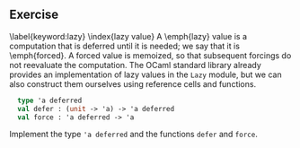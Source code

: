   
## Exercise
  \label{keyword:lazy}
  \index{lazy value}
  A \emph{lazy} value is a computation that is deferred until it is needed; we say that it is
  \emph{forced}.  A forced value is memoized, so that subsequent forcings do not reevaluate the
  computation.  The OCaml standard library already provides an implementation of lazy values in the
  `Lazy` module, but we can also construct them ourselves using reference cells and
  functions.
  
```ocaml
  type 'a deferred
  val defer : (unit -> 'a) -> 'a deferred
  val force : 'a deferred -> 'a
```
  Implement the type `'a deferred` and the functions `defer` and `force`.
  
